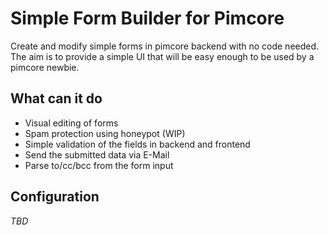 # Simple Form Builder for Pimcore

Create and modify simple forms in pimcore backend with no code needed. The aim is to provide a simple UI that will be easy enough to be used by a pimcore newbie.

## What can it do

- Visual editing of forms
- Spam protection using honeypot (WIP)
- Simple validation of the fields in backend and frontend
- Send the submitted data via E-Mail
- Parse to/cc/bcc from the form input

## Configuration

*TBD*

